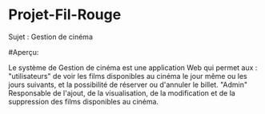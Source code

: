 # Projet-Fil-Rouge
Sujet : Gestion de cinéma

#Aperçu:

Le système de Gestion de cinéma est une application Web qui permet aux :
"utilisateurs" de  voir les films disponibles au cinéma le jour même ou les jours suivants, et la possibilité de réserver ou d'annuler le billet.
"Admin" Responsable de l'ajout, de la visualisation, de la modification et de la suppression des films disponibles au cinéma.
